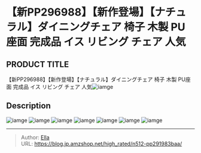 # 【新PP296988】【新作登場】【ナチュラル】ダイニングチェア 椅子 木製 PU座面 完成品 イス リビング チェア 人気


## PRODUCT TITLE 

【新PP296988】【新作登場】【ナチュラル】ダイニングチェア 椅子 木製 PU座面 完成品 イス リビング チェア 人気![iamge](https://b2bfiles1.gigab2b.cn/image/wkseller/301/20220603_942f74ebb3a0376433a784d13e690de1.jpg)

## Description











![iamge](https://b2bfiles1.gigab2b.cn/image/wkseller/301/20220603_1a47607f3947bbcc221bc08989928a30.jpg)
![iamge](https://b2bfiles1.gigab2b.cn/image/wkseller/301/20220603_155b130244fa85afcfd162ec38fc61d0.jpg)
![iamge](https://b2bfiles1.gigab2b.cn/image/wkseller/301/20220603_16b14b871bc93eae897b993fc68bd17a.jpg)
![iamge](https://b2bfiles1.gigab2b.cn/image/wkseller/301/20220603_7174c508540bc4625e7e8da7032c2b7e.jpg)
![iamge](https://b2bfiles1.gigab2b.cn/image/wkseller/301/20220603_a1a16507bf43d3f3fda4ca08e485ca78.jpg)
![iamge](https://b2bfiles1.gigab2b.cn/image/wkseller/301/20220608_a0adcd07008534370287f9dd0c326f14.jpg)
![iamge](nan)


---

> Author: [Ella](https://blog.jp.amzshop.net/)  
> URL: https://blog.jp.amzshop.net/high_rated/n512-pp291983baa/  


